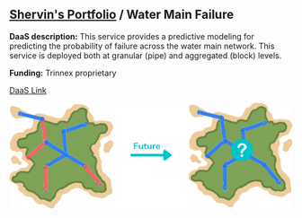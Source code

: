 ## [Shervin's Portfolio](https://moderncan.github.io) / Water Main Failure

**DaaS description:** This service provides a predictive modeling for predicting the probability of failure across the water main network. This service is deployed both at granular (pipe) and aggregated (block) levels.

**Funding:** Trinnex proprietary 



[DaaS Link](https://www.trinnex.io/custom-solutions/data-science-as-a-service)


<img style='vertical-align:middle;' src="/images/pipe_break.png" >



